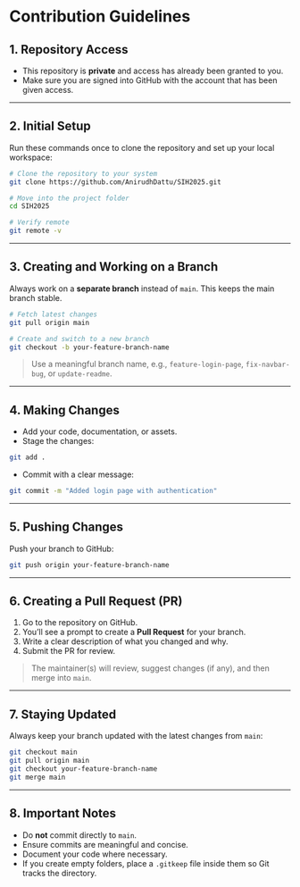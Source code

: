 # Contribution Guidelines

## 1. Repository Access

- This repository is **private** and access has already been granted to you.
- Make sure you are signed into GitHub with the account that has been given access.

---

## 2. Initial Setup

Run these commands once to clone the repository and set up your local workspace:

```bash
# Clone the repository to your system
git clone https://github.com/AnirudhDattu/SIH2025.git

# Move into the project folder
cd SIH2025

# Verify remote
git remote -v
```

---

## 3. Creating and Working on a Branch

Always work on a **separate branch** instead of `main`. This keeps the main branch stable.

```bash
# Fetch latest changes
git pull origin main

# Create and switch to a new branch
git checkout -b your-feature-branch-name
```

> Use a meaningful branch name, e.g., `feature-login-page`, `fix-navbar-bug`, or `update-readme`.

---

## 4. Making Changes

- Add your code, documentation, or assets.
- Stage the changes:

```bash
git add .
```

- Commit with a clear message:

```bash
git commit -m "Added login page with authentication"
```

---

## 5. Pushing Changes

Push your branch to GitHub:

```bash
git push origin your-feature-branch-name
```

---

## 6. Creating a Pull Request (PR)

1. Go to the repository on GitHub.
2. You’ll see a prompt to create a **Pull Request** for your branch.
3. Write a clear description of what you changed and why.
4. Submit the PR for review.

> The maintainer(s) will review, suggest changes (if any), and then merge into `main`.

---

## 7. Staying Updated

Always keep your branch updated with the latest changes from `main`:

```bash
git checkout main
git pull origin main
git checkout your-feature-branch-name
git merge main
```

---

## 8. Important Notes

- Do **not** commit directly to `main`.
- Ensure commits are meaningful and concise.
- Document your code where necessary.
- If you create empty folders, place a `.gitkeep` file inside them so Git tracks the directory.
